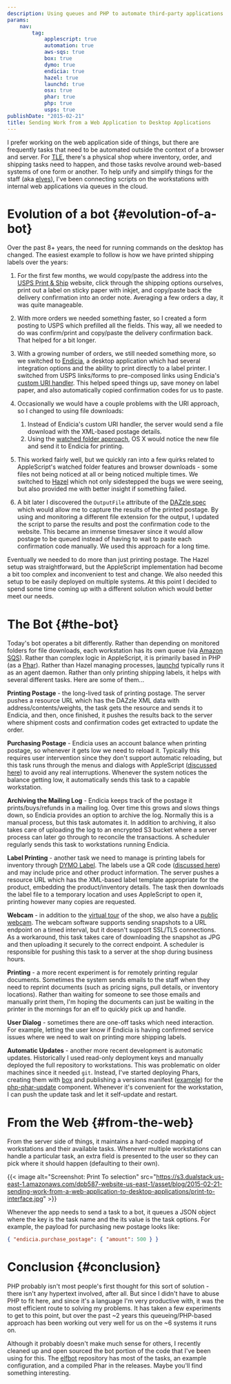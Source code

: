 ```yaml
---
description: Using queues and PHP to automate third-party applications running on staff workstations.
params:
    nav:
        tag:
            applescript: true
            automation: true
            aws-sqs: true
            box: true
            dymo: true
            endicia: true
            hazel: true
            launchd: true
            osx: true
            phar: true
            php: true
            usps: true
publishDate: "2015-02-21"
title: Sending Work from a Web Application to Desktop Applications
---
```


I prefer working on the web application side of things, but there are frequently tasks that need to be automated outside the context of a browser and server. For [TLE][10], there's a physical shop where inventory, order, and shipping tasks need to happen, and those tasks revolve around web-based systems of one form or another. To help unify and simplify things for the staff (aka [elves][11]), I've been connecting scripts on the workstations with internal web applications via queues in the cloud.


# Evolution of a bot {#evolution-of-a-bot}

Over the past 8+ years, the need for running commands on the desktop has changed. The easiest example to follow is how we have printed shipping labels over the years:

 1. For the first few months, we would copy/paste the address into the [USPS Print & Ship][1] website, click through the shipping options ourselves, print out a label on sticky paper with inkjet, and copy/paste back the delivery confirmation into an order note. Averaging a few orders a day, it was quite manageable.
 1. With more orders we needed something faster, so I created a form posting to USPS which prefilled all the fields. This way, all we needed to do was confirm/print and copy/paste the delivery confirmation back. That helped for a bit longer.
 1. With a growing number of orders, we still needed something more, so we switched to [Endicia][2], a desktop application which had several integration options and the ability to print directly to a label printer. I switched from USPS links/forms to pre-composed links using Endicia's [custom URI handler][3]. This helped speed things up, save money on label paper, and also automatically copied confirmation codes for us to paste.
 1. Occasionally we would have a couple problems with the URI approach, so I changed to using file downloads:

     1. Instead of Endicia's custom URI handler, the server would send a file download with the XML-based postage details.
     1. Using the [watched folder approach][4], OS X would notice the new file and send it to Endicia for printing.

 1. This worked fairly well, but we quickly ran into a few quirks related to AppleScript's watched folder features and browser downloads - some files not being noticed at all or being noticed multiple times. We switched to [Hazel][5] which not only sidestepped the bugs we were seeing, but also provided me with better insight if something failed.
 1. A bit later I discovered the `OutputFile` attribute of the [DAZzle spec][6] which would allow me to capture the results of the printed postage. By using and monitoring a different file extension for the output, I updated the script to parse the results and post the confirmation code to the website. This became an immense timesaver since it would allow postage to be queued instead of having to wait to paste each confirmation code manually. We used this approach for a long time.

Eventually we needed to do more than just printing postage. The Hazel setup was straightforward, but the AppleScript implementation had become a bit too complex and inconvenient to test and change. We also needed this setup to be easily deployed on multiple systems. At this point I decided to spend some time coming up with a different solution which would better meet our needs.


# The Bot {#the-bot}

Today's bot operates a bit differently. Rather than depending on monitored folders for file downloads, each workstation has its own queue (via [Amazon SQS][8]). Rather than complex logic in AppleScript, it is primarily based in PHP (as a [Phar][13]). Rather than Hazel managing processes, [launchd][9] typically runs it as an agent daemon. Rather than only printing shipping labels, it helps with several different tasks. Here are some of them...


**Printing Postage** - the long-lived task of printing postage. The server pushes a resource URL which has the DAZzle XML data with address/contents/weights, the task gets the resource and sends it to Endicia, and then, once finished, it pushes the results back to the server where shipment costs and confirmation codes get extracted to update the order.

**Purchasing Postage** - Endicia uses an account balance when printing postage, so whenever it gets low we need to reload it. Typically this requires user intervention since they don't support automatic reloading, but this task runs through the menus and dialogs with AppleScript ([discussed here][21]) to avoid any real interruptions. Whenever the system notices the balance getting low, it automatically sends this task to a capable workstation.

**Archiving the Mailing Log** - Endicia keeps track of the postage it prints/buys/refunds in a mailing log. Over time this grows and slows things down, so Endicia provides an option to archive the log. Normally this is a manual process, but this task automates it. In addition to archiving, it also takes care of uploading the log to an encrypted S3 bucket where a server process can later go through to reconcile the transactions. A scheduler regularly sends this task to workstations running Endicia.

**Label Printing** - another task we need to manage is printing labels for inventory through [DYMO Label][15]. The labels use a QR code ([discussed here][14]) and may include price and other product information. The server pushes a resource URL which has the XML-based label template appropriate for the product, embedding the product/inventory details. The task then downloads the label file to a temporary location and uses AppleScript to open it, printing however many copies are requested.

**Webcam** - in addition to the [virtual tour][16] of the shop, we also have a [public webcam][17]. The webcam software supports sending snapshots to a URL endpoint on a timed interval, but it doesn't support SSL/TLS connections. As a workaround, this task takes care of downloading the snapshot as JPG and then uploading it securely to the correct endpoint. A scheduler is responsible for pushing this task to a server at the shop during business hours.

**Printing** - a more recent experiment is for remotely printing regular documents. Sometimes the system sends emails to the staff when they need to reprint documents (such as pricing signs, pull details, or inventory locations). Rather than waiting for someone to see those emails and manually print them, I'm hoping the documents can just be waiting in the printer in the mornings for an elf to quickly pick up and handle.

**User Dialog** - sometimes there are one-off tasks which need interaction. For example, letting the user know if Endicia is having confirmed service issues where we need to wait on printing more shipping labels.

**Automatic Updates** - another more recent development is automatic updates. Historically I used read-only deployment keys and manually deployed the full repository to workstations. This was problematic on older machines since it needed `git`. Instead, I've started deploying Phars, creating them with [box][18] and publishing a versions manifest ([example][20]) for the [php-phar-update][19] component. Whenever it's convenient for the workstation, I can push the update task and let it self-update and restart.


# From the Web {#from-the-web}

From the server side of things, it maintains a hard-coded mapping of workstations and their available tasks. Whenever multiple workstations can handle a particular task, an extra field is presented to the user so they can pick where it should happen (defaulting to their own).

{{< image alt="Screenshot: Print To selection" src="https://s3.dualstack.us-east-1.amazonaws.com/dpb587-website-us-east-1/asset/blog/2015-02-21-sending-work-from-a-web-application-to-desktop-applications/print-to-interface.jpg" >}}

Whenever the app needs to send a task to a bot, it queues a JSON object where the key is the task name and the its value is the task options. For example, the payload for purchasing new postage looks like:

```json
{ "endicia.purchase_postage": { "amount": 500 } }
```


# Conclusion {#conclusion}

PHP probably isn't most people's first thought for this sort of solution - there isn't any hypertext involved, after all. But since I didn't have to abuse PHP to fit here, and since it's a language I'm very productive with, it was the most efficient route to solving my problems. It has taken a few experiments to get to this point, but over the past ~2 years this queueing/PHP-based approach has been working out very well for us on the ~6 systems it runs on.

Although it probably doesn't make much sense for others, I recently cleaned up and open sourced the bot portion of the code that I've been using for this. The [elfbot][12] repository has most of the tasks, an example configuration, and a compiled Phar in the releases. Maybe you'll find something interesting.


 [1]: https://www.usps.com/
 [2]: http://www.endicia.com/
 [3]: http://mac.endicia.com/extras/urls/
 [4]: http://mac.endicia.com/extras/applescript/
 [5]: http://www.noodlesoft.com/hazel.php
 [6]: http://mac.endicia.com/extras/xml/
 [8]: http://aws.amazon.com/sqs/
 [9]: https://developer.apple.com/library/mac/documentation/MacOSX/Conceptual/BPSystemStartup/Chapters/CreatingLaunchdJobs.html
 [10]: https://www.theloopyewe.com/
 [11]: https://www.theloopyewe.com/sheri/2008/08/the-loopy-elves-in-the-loopy-limelight
 [12]: https://github.com/theloopyewe/elfbot
 [13]: http://php.net/manual/en/book.phar.php
 [14]: /blog/2014/01/13/barcoding-inventory-with-qr-codes.html
 [15]: http://www.dymo.com/en-US
 [16]: https://www.theloopyewe.com/about/loopy-central/fort-collins
 [17]: https://www.theloopyewe.com/about/loopy-central/webcam/
 [18]: http://box-project.org/
 [19]: https://github.com/herrera-io/php-phar-update
 [20]: https://theloopyewe.github.io/elfbot/versions.json
 [21]: /blog/2013/01/28/scripting-endicia-to-purchase-postage.html
